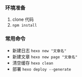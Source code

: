 

### 环境准备
1. clone 代码
2. `npm install`


### 常用命令
- 新建日志 `hexo new "文章名"`
- 新建文章 `hexo new page "文章名"`
- 清空缓存 `hexo clean`
- 部署 `hexo deploy --generate`